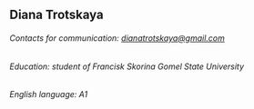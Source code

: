 ## Diana Trotskaya

###### Contacts for communication: dianatrotskaya@gmail.com

###### Education: student of Francisk Skorina Gomel State University

###### English language: A1

